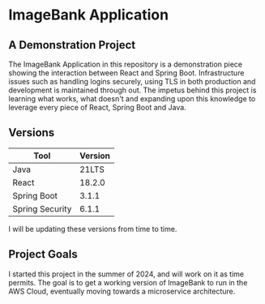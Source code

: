 
# ImageBank Application

## A Demonstration Project

The ImageBank Application in this repository is a demonstration piece showing the interaction between React and Spring Boot.  Infrastructure issues such as handling logins securely, using TLS in both production and development is maintained through out.  The impetus behind this project is learning what works, what doesn't and expanding upon this knowledge to leverage every piece of React, Spring Boot and Java.

## Versions

|Tool           | Version |
|---------------|---------|
|Java           | 21LTS   |
|React          | 18.2.0  |
|Spring Boot    | 3.1.1   |
|Spring Security| 6.1.1   |

I will be updating these versions from time to time.

## Project Goals

I started this project in the summer of 2024, and will work on it as time permits.  The goal is to get a working version of ImageBank to run in the AWS Cloud, eventually moving towards a microservice architecture.